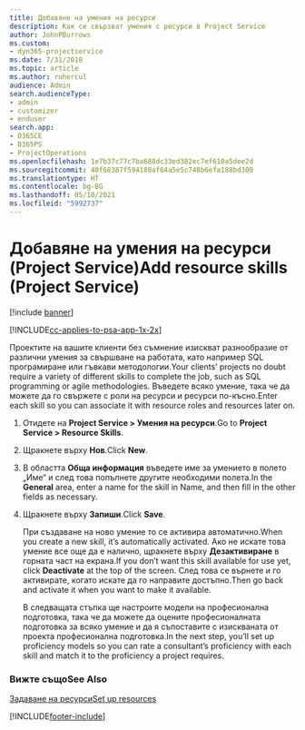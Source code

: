 ```yaml
---
title: Добавяне на умения на ресурси
description: Как се свързват умения с ресурси в Project Service
author: JohnPBurrows
ms.custom:
- dyn365-projectservice
ms.date: 7/31/2018
ms.topic: article
ms.author: ruhercul
audience: Admin
search.audienceType:
- admin
- customizer
- enduser
search.app:
- D365CE
- D365PS
- ProjectOperations
ms.openlocfilehash: 1e7b37c77c7ba688dc33ed382ec7ef610a5dee2d
ms.sourcegitcommit: 40f68387f594180af64a5e5c748b6efa188bd300
ms.translationtype: HT
ms.contentlocale: bg-BG
ms.lasthandoff: 05/10/2021
ms.locfileid: "5992737"
---
```

# <a name="add-resource-skills-project-service"></a><span data-ttu-id="91ce1-103">Добавяне на умения на ресурси (Project Service)</span><span class="sxs-lookup"><span data-stu-id="91ce1-103">Add resource skills (Project Service)</span></span>

[!include [banner](../includes/psa-now-project-operations.md)]

[!INCLUDE[cc-applies-to-psa-app-1x-2x](../includes/cc-applies-to-psa-app-1x-2x.md)]

<span data-ttu-id="91ce1-104">Проектите на вашите клиенти без съмнение изискват разнообразие от различни умения за свършване на работата, като например SQL програмиране или гъвкави методологии.</span><span class="sxs-lookup"><span data-stu-id="91ce1-104">Your clients’ projects no doubt require a variety of different skills to complete the job, such as SQL programming or agile methodologies.</span></span> <span data-ttu-id="91ce1-105">Въведете всяко умение, така че да можете да го свържете с роли на ресурси и ресурси по-късно.</span><span class="sxs-lookup"><span data-stu-id="91ce1-105">Enter each skill so you can associate it with resource roles and resources later on.</span></span>  
  
1. <span data-ttu-id="91ce1-106">Отидете на **Project Service > Умения на ресурси**.</span><span class="sxs-lookup"><span data-stu-id="91ce1-106">Go to **Project Service > Resource Skills**.</span></span>  
  
2. <span data-ttu-id="91ce1-107">Щракнете върху **Нов**.</span><span class="sxs-lookup"><span data-stu-id="91ce1-107">Click **New**.</span></span>  
  
3. <span data-ttu-id="91ce1-108">В областта **Обща информация** въведете име за умението в полето „Име“ и след това попълнете другите необходими полета.</span><span class="sxs-lookup"><span data-stu-id="91ce1-108">In the **General** area, enter a name for the skill in Name, and then fill in the other fields as necessary.</span></span>  
  
4. <span data-ttu-id="91ce1-109">Щракнете върху **Запиши**.</span><span class="sxs-lookup"><span data-stu-id="91ce1-109">Click **Save**.</span></span>  
  
   <span data-ttu-id="91ce1-110">При създаване на ново умение то се активира автоматично.</span><span class="sxs-lookup"><span data-stu-id="91ce1-110">When you create a new skill, it’s automatically activated.</span></span> <span data-ttu-id="91ce1-111">Ако не искате това умение все още да е налично, щракнете върху **Дезактивиране** в горната част на екрана.</span><span class="sxs-lookup"><span data-stu-id="91ce1-111">If you don’t want this skill available for use yet, click **Deactivate** at the top of the screen.</span></span> <span data-ttu-id="91ce1-112">След това се върнете и го активирате, когато искате да го направите достъпно.</span><span class="sxs-lookup"><span data-stu-id="91ce1-112">Then go back and activate it when you want to make it available.</span></span>  
  
   <span data-ttu-id="91ce1-113">В следващата стъпка ще настроите модели на професионална подготовка, така че да можете да оцените професионалната подготовка за всяко умение и да я съпоставите с изискваната от проекта професионална подготовка.</span><span class="sxs-lookup"><span data-stu-id="91ce1-113">In the next step, you’ll set up proficiency models so you can rate a consultant’s proficiency with each skill and match it to the proficiency a project requires.</span></span>  
  
### <a name="see-also"></a><span data-ttu-id="91ce1-114">Вижте също</span><span class="sxs-lookup"><span data-stu-id="91ce1-114">See Also</span></span>  
 [<span data-ttu-id="91ce1-115">Задаване на ресурси</span><span class="sxs-lookup"><span data-stu-id="91ce1-115">Set up resources</span></span>](../psa/set-up-resources.md)


[!INCLUDE[footer-include](../includes/footer-banner.md)]